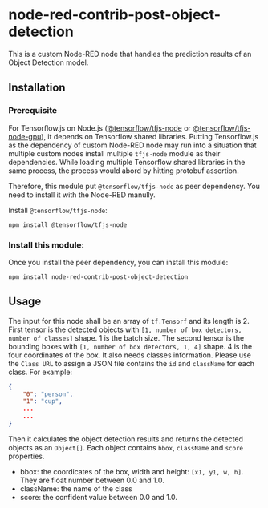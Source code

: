 # node-red-contrib-post-object-detection

This is a custom Node-RED node that handles the prediction results of an Object
Detection model.

## Installation

### Prerequisite
For Tensorflow.js on Node.js
([@tensorflow/tfjs-node](https://www.npmjs.com/package/@tensorflow/tfjs-node)
or
[@tensorflow/tfjs-node-gpu](https://www.npmjs.com/package/@tensorflow/tfjs-node-gpu)),
it depends on Tensorflow shared libraries. Putting Tensorflow.js as the
dependency of custom Node-RED node may run into a situation that multiple
custom nodes install multiple `tfjs-node` module as their dependencies. While
loading multiple Tensorflow shared libraries in the same process, the process
would abord by hitting protobuf assertion.

Therefore, this module put `@tensorflow/tfjs-node` as peer dependency. You need
to install it with the Node-RED manully.

Install `@tensorflow/tfjs-node`:
```
npm install @tensorflow/tfjs-node
```

### Install this module:
Once you install the peer dependency, you can install this module:
```
npm install node-red-contrib-post-object-detection
```

## Usage

The input for this node shall be an array of `tf.Tensorf` and its length is 2.
First tensor is the detected objects with
`[1, number of box detectors, number of classes]` shape. 1 is the batch size.
The second tensor is the bounding boxes with
`[1, number of box detectors, 1, 4]` shape. 4 is the four coordinates of the
box. It also needs classes information. Please use the `Class URL` to assign
a JSON file contains the `id` and `className` for each class. For example:
```json
{
    "0": "person",
    "1": "cup",
    ...
    ...
}
```
Then it calculates the object detection results and returns the detected
objects as an `Object[]`. Each object contains `bbox`, `className` and
`score` properties.
- bbox: the coordicates of the box, width and height: `[x1, y1, w, h]`.
  They are float number between 0.0 and 1.0.
- className: the name of the class
- score: the confident value between 0.0 and 1.0.
